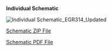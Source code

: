 ﻿**Individual Schematic**
 
![Individual Schematic_EGR314_Updated](https://github.com/user-attachments/assets/a42b9dca-f666-4ec0-b045-e928f0f9a917)


[Schematic ZIP File](https://github.com/user-attachments/files/19037233/Individual.Schematic_EGR314.2-28-2025.10-55-46.PM.zip)


[Schematic PDF File](https://github.com/user-attachments/files/19037234/Individual.Schematic_EGR314_Updated.pdf)

